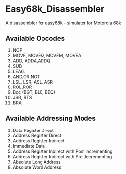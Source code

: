 # Easy68k_Disassembler
A disassembler for easy68k - simulator for Motorola 68k

## Available Opcodes
1. NOP
2. MOVE, MOVEQ, MOVEM, MOVEA
3. ADD, ADDA,ADDQ
4. SUB
5. LEA6. 
6. AND,OR,NOT
7. LSL, LSR, ASL, ASR
8. ROL,ROR
9. Bcc (BGT, BLE, BEQ)
10. JSR, RTS
11. BRA

## Available Addressing Modes
1. Data Register Direct
2. Address Register Direct
3. Address Register Indirect
4. Immediate Data
5. Address Register Indirect with Post incrementing
6. Address Register Indirect with Pre decrementing
7. Absolute Long Address
8. Absolute Word Address
